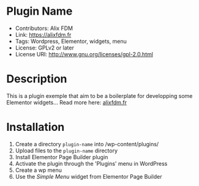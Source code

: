 # Plugin Name
* Contributors: Alix FDM
* Link: https://alixfdm.fr
* Tags: Wordpress, Elementor, widgets, menu
* License: GPLv2 or later
* License URI: http://www.gnu.org/licenses/gpl-2.0.html

# Description
This is a plugin exemple that aim to be a boilerplate for developping some Elementor widgets...
Read more here: [alixfdm.fr](https://alixfdm.fr/comment-faire-le-menu-de-vos-reves-avec-elementor/)

# Installation
1. Create a directory `plugin-name` into /wp-content/plugins/
2. Upload files to the `plugin-name` directory
3. Install Elementor Page Builder plugin
4. Activate the plugin through the 'Plugins' menu in WordPress
5. Create a wp menu
6. Use the *Simple Menu* widget from Elementor Page Builder
